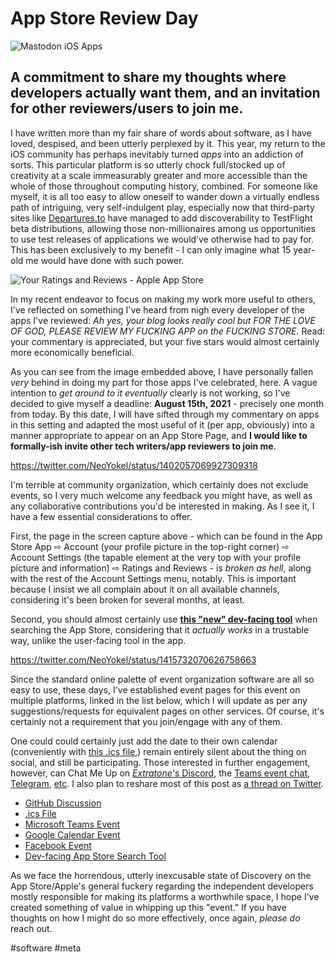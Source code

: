 # App Store Review Day
![Mastodon iOS Apps](https://i.snap.as/vAk0jm6X.png)

## A commitment to share my thoughts where developers actually want them, and an invitation for other reviewers/users to join me.

I have written more than my fair share of words about software, as I have loved, despised, and been utterly perplexed by it. This year, my return to the iOS community has perhaps inevitably turned _apps_ into an addiction of sorts. This particular platform is so utterly chock full/stocked up of creativity at a scale immeasurably greater and more accessible than the whole of those throughout computing history, combined. For someone like myself, it is all too easy to allow oneself to wander down a virtually endless path of intriguing, very self-indulgent play, especially now that third-party sites like [Departures.to](https://departures.to) have managed to add discoverability to TestFlight beta distributions, allowing those non-millionaires among us opportunities to use test releases of applications we would’ve otherwise had to pay for. This has been exclusively to my benefit - I can only imagine what 15 year-old me would have done with such power.

![Your Ratings and Reviews - Apple App Store](https://i.snap.as/jIYBC6xU.png)

In my recent endeavor to focus on making my work more useful to others, I've reflected on something I've heard from nigh every developer of the apps I've reviewed: *Ah yes, your blog looks really cool but FOR THE LOVE OF GOD, PLEASE REVIEW MY FUCKING APP on the FUCKING STORE.* Read: your commentary is appreciated, but your five stars would almost certainly more economically beneficial.

As you can see from the image embedded above, I have personally fallen *very* behind in doing my part for those apps I've celebrated, here. A vague intention to *get around to it eventually* clearly is not working, so I've decided to give myself a deadline: **August 15th, 2021** - precisely one month from today. By this date, I will have sifted through my commentary on apps in this setting and adapted the most useful of it (per app, obviously) into a manner appropriate to appear on an App Store Page, and **I would like to formally-ish invite other tech writers/app reviewers to join me**.

https://twitter.com/NeoYokel/status/1402057069927309318

I'm terrible at community organization, which certainly does not exclude events, so I very much welcome any feedback you might have, as well as any collaborative contributions you'd be interested in making. As I see it, I have a few essential considerations to offer. 

First, the page in the screen capture above - which can be found in the App Store App ⇨ Account (your profile picture in the top-right corner) ⇨ Account Settings (the tapable element at the very top with your profile picture and information) ⇨ Ratings and Reviews - is *broken as hell*, along with the rest of the Account Settings menu, notably. This is important because I insist we all complain about it on all available channels, considering it's been broken for several months, at least.

Second, you should almost certainly use [**this "new" dev-facing tool**](https://tools.applemediaservices.com/app-store/) when searching the App Store, considering that it *actually works* in a trustable way, unlike the user-facing tool in the app.

https://twitter.com/NeoYokel/status/1415732070626758663

Since the standard online palette of event organization software are all so easy to use, these days, I've established event pages for this event on multiple platforms, linked in the list below, which I will update as per any suggestions/requests for equivalent pages on other services. Of course, it's certainly not a requirement that you join/engage with any of them.

One could could certainly just add the date to their own calendar (conveniently with [this .ics file](https://drive.google.com/file/d/1WM2esll-Yf5Fg4gO9ZYVAJ0pPrdexGqF/view?usp=sharing),) remain entirely silent about the thing on social, and still be participating. Those interested in further engagement, however, can Chat Me Up on [*Extratone*'s Discord](https://bit.ly/extratone), the [Teams event chat](https://teams.live.com/meet/93913819139325), [Telegram](https://t.me/extratoe), [etc](https://davidblue.wtf). I also plan to reshare most of this post as [a thread on Twitter](https://twitter.com/NeoYokel/status/1415732070626758663).

- [GitHub Discussion](https://github.com/extratone/bilge/discussions/194)
- [.ics File](https://drive.google.com/file/d/1WM2esll-Yf5Fg4gO9ZYVAJ0pPrdexGqF/view?usp=sharing)
- [Microsoft Teams Event](https://teams.live.com/meet/93913819139325)
- [Google Calendar Event](https://calendar.google.com/event?action=TEMPLATE&tmeid=N3BtdXBnajdzbGNyMmNqNjdrc3RydmQ2bXIgY2xhc3Nyb29tMTAzNDc2ODc1MDQ0OTI5MTA0NzA3QGc&tmsrc=classroom103476875044929104707%40group.calendar.google.com)
- [Facebook Event](https://fb.me/e/2umaM71vI)
- [Dev-facing App Store Search Tool](https://tools.applemediaservices.com/app-store/)

As we face the horrendous, utterly inexcusable state of Discovery on the App Store/Apple's general fuckery regarding the independent developers mostly responsible for making its platforms a worthwhile space, I hope I've created something of value in whipping up this "event." If you have thoughts on how I might do so more effectively, once again, *please do* reach out.

#software #meta